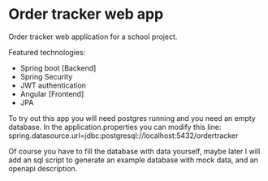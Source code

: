 # Order tracker web app

Order tracker web application for a school project.

Featured technologies:

- Spring boot [Backend]
- Spring Security
- JWT authentication
- Angular [Frontend]
- JPA

To try out this app you will need postgres running and you need an empty database.
In the application.properties you can modify this line: 
spring.datasource.url=jdbc:postgresql://localhost:5432/ordertracker

Of course you have to fill the database with data yourself, maybe later I will add an sql script to generate an example database with mock data, and an openapi description.
